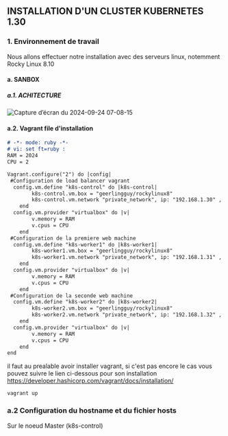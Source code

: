 ## INSTALLATION D'UN CLUSTER KUBERNETES 1.30

### 1. Environnement de travail
Nous allons effectuer notre installation avec des serveurs linux, notemment Rocky Linux 8.10

#### a. SANBOX

##### a.1. ACHITECTURE

![Capture d’écran du 2024-09-24 07-08-15](https://github.com/user-attachments/assets/69078970-75b5-4081-8264-9aba7ef44748)

#### a.2. Vagrant file d'installation

```markdown
# -*- mode: ruby -*-
# vi: set ft=ruby :
RAM = 2024
CPU = 2

Vagrant.configure("2") do |config|
 #Configuration de load balancer vagrant
  config.vm.define "k8s-control" do |k8s-control|
		k8s-control.vm.box = "geerlingguy/rockylinux8"
		k8s-control.vm.network "private_network", ip: "192.168.1.30" ,  netmask: "255.255.255.0" 
	end
  config.vm.provider "virtualbox" do |v|
		v.memory = RAM
		v.cpus = CPU
	end
 #Configuration de la premiere web machine
  config.vm.define "k8s-worker1" do |k8s-worker1|
		k8s-worker1.vm.box = "geerlingguy/rockylinux8"
		k8s-worker1.vm.network "private_network", ip: "192.168.1.31" ,  netmask: "255.255.255.0"
	end
  config.vm.provider "virtualbox" do |v|
		v.memory = RAM
		v.cpus = CPU
	end
 #Configuration de la seconde web machine
  config.vm.define "k8s-worker2" do |k8s-worker2|
		k8s-worker2.vm.box = "geerlingguy/rockylinux8"
		k8s-worker2.vm.network "private_network", ip: "192.168.1.32" ,  netmask: "255.255.255.0"
	end
  config.vm.provider "virtualbox" do |v|
		v.memory = RAM
		v.cpus = CPU
	end
end 

```
il faut au prealable avoir installer vagrant, si c'est pas encore le cas vous pouvez suivre le lien ci-dessous pour son installation https://developer.hashicorp.com/vagrant/docs/installation/ 

```
vagrant up
```

### a.2 Configuration du hostname et du fichier hosts

Sur le noeud Master (k8s-control)


